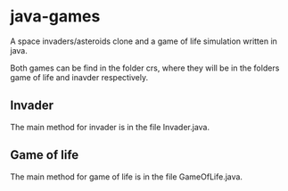 # java-games
A space invaders/asteroids clone and a game of life simulation written in java.

Both games can be find in the folder crs, where they will be in the folders game of life and inavder respectively.

## Invader
The main method for invader is in the file Invader.java.

## Game of life
The main method for game of life is in the file GameOfLife.java.

